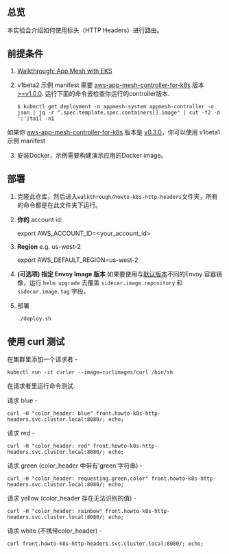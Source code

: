 ## 总览
本实验会介绍如何使用标头（HTTP Headers）进行路由。

## 前提条件
1. [Walkthrough: App Mesh with EKS](../eks/)

2. v1beta2 示例 manifest 需要 [aws-app-mesh-controller-for-k8s](https://github.com/aws/aws-app-mesh-controller-for-k8s) 版本 [>=v1.0.0](https://github.com/aws/aws-app-mesh-controller-for-k8s/releases/tag/v1.0.0). 运行下面的命令去检查你运行的controller版本.
    ```
    $ kubectl get deployment -n appmesh-system appmesh-controller -o json | jq -r ".spec.template.spec.containers[].image" | cut -f2 -d ':'|tail -n1
    ```

如果你 [aws-app-mesh-controller-for-k8s](https://github.com/aws/aws-app-mesh-controller-for-k8s) 版本是 [v0.3.0](https://github.com/aws/aws-app-mesh-controller-for-k8s/blob/legacy-controller/CHANGELOG.md)，你可以使用 v1beta1 示例 manifest

3. 安装Docker，示例需要构建演示应用的Docker image。

## 部署

1. 克隆此仓库，然后进入`walkthrough/howto-k8s-http-headers`文件夹，所有的命令都是在此文件夹下运行。

2. **你的** account id:

    export AWS_ACCOUNT_ID=<your_account_id>

3. **Region** e.g. us-west-2

    export AWS_DEFAULT_REGION=us-west-2

4. **(可选项) 指定 Envoy Image 版本** 如果要使用与[默认版本](https://github.com/aws/eks-charts/tree/master/stable/appmesh-controller#configuration)不同的Envoy 容器镜像，运行 `helm upgrade` 去覆盖 `sidecar.image.repository` 和 `sidecar.image.tag` 字段。

5. 部署
    ```.
    ./deploy.sh
    ```

## 使用 curl 测试

在集群里添加一个请求者 -
```
kubectl run -it curler --image=curlimages/curl /bin/sh
```

在请求者里运行命令测试.

请求 blue -
```
curl -H "color_header: blue" front.howto-k8s-http-headers.svc.cluster.local:8080/; echo;
```

请求 red  -
```
curl -H "color_header: red" front.howto-k8s-http-headers.svc.cluster.local:8080/; echo;
```

请求 green (color_header 中带有'green'字符串) -
```
curl -H "color_header: requesting.green.color" front.howto-k8s-http-headers.svc.cluster.local:8080/; echo;
```

请求 yellow (color_header 存在无法识别的值) -
```
curl -H "color_header: rainbow" front.howto-k8s-http-headers.svc.cluster.local:8080/; echo;
```

请求 white (不携带color_header) -
```
curl front.howto-k8s-http-headers.svc.cluster.local:8080/; echo;
```
